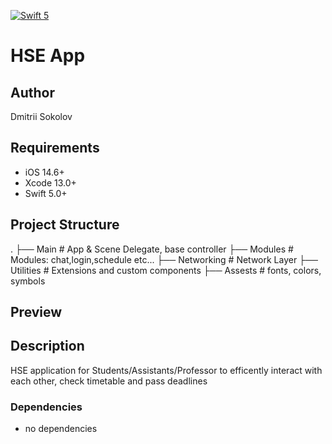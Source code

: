 [![Swift 5](https://img.shields.io/badge/swift-5-red.svg?style=flat)](https://developer.apple.com/swift)

# HSE App

## Author
Dmitrii Sokolov

## Requirements

- iOS 14.6+
- Xcode 13.0+
- Swift 5.0+

## Project Structure

.
    ├── Main                  # App & Scene Delegate, base controller
    ├── Modules               # Modules: chat,login,schedule etc...
    ├── Networking            # Network Layer
    ├── Utilities             # Extensions and custom components
    ├── Assests               # fonts, colors, symbols

## Preview

## Description
HSE application for Students/Assistants/Professor to efficently interact with each other, check timetable and pass deadlines

### Dependencies

- no dependencies 

